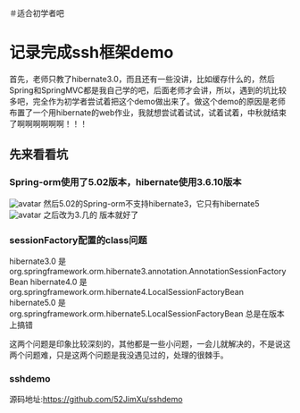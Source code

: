 ＃适合初学者吧
# 记录完成ssh框架demo

首先，老师只教了hibernate3.0，而且还有一些没讲，比如缓存什么的，然后Spring和SpringMVC都是我自己学的吧，后面老师才会讲，所以，遇到的坑比较多吧，完全作为初学者尝试着把这个demo做出来了。做这个demo的原因是老师布置了一个用hibernate的web作业，我就想尝试着试试，试着试着，中秋就结束了啊啊啊啊啊啊！！！

## 先来看看坑

### Spring-orm使用了5.02版本，hibernate使用3.6.10版本

![avatar](spring-orm-error.png)
然后5.02的Spring-orm不支持hibernate3，它只有hibernate5
![avatar](spring-orm5.02-error.png)
之后改为3.几的 版本就好了

### sessionFactory配置的class问题
hibernate3.0 是org.springframework.orm.hibernate3.annotation.AnnotationSessionFactoryBean
hibernate4.0 是org.springframework.orm.hibernate4.LocalSessionFactoryBean
hibernate5.0 是org.springframework.orm.hibernate5.LocalSessionFactoryBean
总是在版本上搞错

这两个问题是印象比较深刻的，其他都是一些小问题，一会儿就解决的，不是说这两个问题难，只是这两个问题是我没遇见过的，处理的很棘手。

### sshdemo
源码地址:https://github.com/52JimXu/sshdemo

